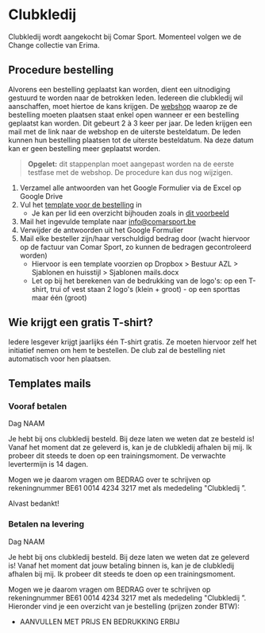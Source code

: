 # Clubkledij

Clubkledij wordt aangekocht bij Comar Sport. Momenteel volgen we de Change collectie van Erima.

## Procedure bestelling

Alvorens een bestelling geplaatst kan worden, dient een uitnodiging gestuurd te worden naar de betrokken leden. Iedereen die clubkledij wil aanschaffen, moet hiertoe de kans krijgen. De [webshop](https://clubkledij.aquariuslebbeke.be) waarop ze de bestelling moeten plaatsen staat enkel open wanneer er een bestelling geplaatst kan worden. Dit gebeurt 2 à 3 keer per jaar. De leden krijgen een mail met de link naar de webshop en de uiterste besteldatum. De leden kunnen hun bestelling plaatsen tot de uiterste besteldatum. Na deze datum kan er geen bestelling meer geplaatst worden.

> **Opgelet:** dit stappenplan moet aangepast worden na de eerste testfase met de webshop. De procedure kan dus nog wijzigen.

1. Verzamel alle antwoorden van het Google Formulier via de Excel op Google Drive
2. Vul het [template voor de bestelling](/bible/Bestelling_clubkledij_template.xlsx ':ignore') in
   - Je kan per lid een overzicht bijhouden zoals in [dit voorbeeld](/bible/Clubkledij_overzicht_per_persoon.xlsx ':ignore')
3. Mail het ingevulde template naar [info@comarsport.be](mailto:info@comarsport.be)
4. Verwijder de antwoorden uit het Google Formulier
5. Mail elke besteller zijn/haar verschuldigd bedrag door (wacht hiervoor op de factuur van Comar Sport, zo kunnen de bedragen gecontroleerd worden)
   - Hiervoor is een template voorzien op Dropbox > Bestuur AZL > Sjablonen en huisstijl > Sjablonen mails.docx
   - Let op bij het berekenen van de bedrukking van de logo's: op een T-shirt, trui of vest staan 2 logo's (klein + groot) - op een sporttas maar één (groot)

## Wie krijgt een gratis T-shirt?

Iedere lesgever krijgt jaarlijks één T-shirt gratis. Ze moeten hiervoor zelf het initiatief nemen om hem te bestellen. De club zal de bestelling niet automatisch voor hen plaatsen.

## Templates mails

### Vooraf betalen

Dag NAAM

Je hebt bij ons clubkledij besteld. Bij deze laten we weten dat ze besteld is! Vanaf het moment dat ze geleverd is, kan je de clubkledij afhalen bij mij. Ik probeer dit steeds te doen op een trainingsmoment. De verwachte levertermijn is 14 dagen.

Mogen we je daarom vragen om BEDRAG over te schrijven op rekeningnummer BE61 0014 4234 3217 met als mededeling "Clubkledij <VOORNAAM> <NAAM>”.

Alvast bedankt!

### Betalen na levering

Dag NAAM

Je hebt bij ons clubkledij besteld. Bij deze laten we weten dat ze geleverd is! Vanaf het moment dat jouw betaling binnen is, kan je de clubkledij afhalen bij mij. Ik probeer dit steeds te doen op een trainingsmoment.

Mogen we je daarom vragen om BEDRAG over te schrijven op rekeningnummer BE61 0014 4234 3217 met als mededeling "Clubkledij <VOORNAAM> <NAAM>”. Hieronder vind je een overzicht van je bestelling (prijzen zonder BTW):

- AANVULLEN MET PRIJS EN BEDRUKKING ERBIJ
